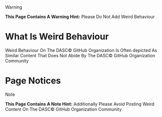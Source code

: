 >[!WARNING]
>**This Page Contains A Warning Hint:** Please Do Not Add Weird Behaviour
# What Is Weird Behaviour
Weird Behaviour On The DASC© GitHub Organization Is Often depicted As Similar Content That Does Not Abide By The DASC© GitHub Organization Community 
# Page Notices
>[!NOTE]
>**This Page Contains A Note Hint:** Additionally Please Avoid Posting Weird Content On The DASC© GitHub Organization Community
